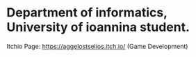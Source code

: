 # Department of informatics, University of ioannina student.

  Itchio Page: https://aggelostselios.itch.io/ (Game Development)

  
